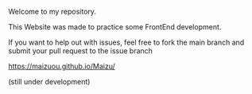 Welcome to my repository.

This Website was made to practice some FrontEnd development.

If you want to help out with issues, feel free to fork the main branch and submit your pull request to the issue branch

https://maizuou.github.io/Maizu/

(still under development)
